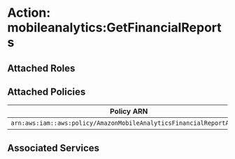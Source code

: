 # Action: mobileanalytics:GetFinancialReports

## Attached Roles

## Attached Policies

| Policy ARN | Policy Name |
|------------|-------------|
| `arn:aws:iam::aws:policy/AmazonMobileAnalyticsFinancialReportAccess` | [AmazonMobileAnalyticsFinancialReportAccess](../policies.md#amazonmobileanalyticsfinancialreportaccess) |

## Associated Services

